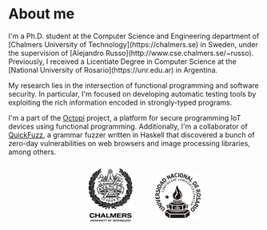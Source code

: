 # About me

<div class="justified">
I'm a Ph.D. student at the Computer Science and Engineering department of [Chalmers
University of Technology](https://chalmers.se) in Sweden, under the supervision
of [Alejandro Russo](http://www.cse.chalmers.se/~russo). Previously, I received
a Licentiate Degree in Computer Science at the [National University of
Rosario](https://unr.edu.ar) in Argentina.

My research lies in the intersection of functional programming and software
security. In particular, I'm focused on developing automatic testing tools by
exploiting the rich information encoded in strongly-typed programs. 

I'm a part of the [Octopi](https://octopi.chalmers.se) project, a platform for
secure programming IoT devices using functional programming. Additionally, I'm a
collaborator of [QuickFuzz](https://github.com/CIFASIS/QuickFuzz), a grammar
fuzzer written in Haskell that discovered a bunch of zero-day vulnerabilities on
web browsers and image processing libraries, among others.
</div>

<div style="text-align: center;">
  <img src="../assets/img/chalmers_logo.png" width="18%" height="18%" align="center" hspace=40px vspace=10px />
  <img src="../assets/img/unr_logo.png"      width="18%" height="18%" align="center" ce=40px     vspace=10px /> 
</div>
